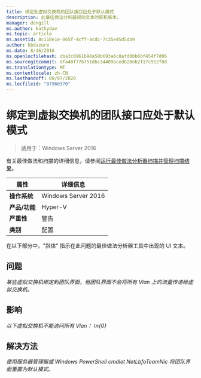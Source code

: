 ```yaml
---
title: 绑定到虚拟交换机的团队接口应处于默认模式
description: 此最佳做法分析器规则文本的联机版本。
manager: dongill
ms.author: kathydav
ms.topic: article
ms.assetid: 8c118e1e-865f-4cff-acdc-7c35e45d5da9
author: kbdazure
ms.date: 8/16/2016
ms.openlocfilehash: dba3c0961b98a58b693a6c8afd0bb6bf454f7d06
ms.sourcegitcommit: dfa48f77b751dbc34409aced628eb2f17c912f08
ms.translationtype: MT
ms.contentlocale: zh-CN
ms.lasthandoff: 08/07/2020
ms.locfileid: "87960370"
---
```

# <a name="the-team-interface-bound-to-a-virtual-switch-should-be-in-default-mode"></a>绑定到虚拟交换机的团队接口应处于默认模式

>适用于：Windows Server 2016

有关最佳做法和扫描的详细信息，请参阅[运行最佳做法分析器扫描并管理扫描结果](https://go.microsoft.com/fwlink/p/?LinkID=223177)。

|属性|详细信息|
|-|-|
|**操作系统**|Windows Server 2016|
|**产品/功能**|Hyper-V|
|**严重性**|警告|
|**类别**|配置|

在以下部分中，"斜体" 指示在此问题的最佳做法分析器工具中出现的 UI 文本。

## <a name="issue"></a>**问题**
*某些虚拟交换机绑定到团队界面，但团队界面不会将所有 Vlan 上的流量传递给虚拟交换机。*

## <a name="impact"></a>**影响**
*以下虚拟交换机不能访问所有 Vlan： \n{0}*

## <a name="resolution"></a>**解决方法**
*使用服务器管理器或 Windows PowerShell cmdlet NetLbfoTeamNic 将团队界面重置为默认模式。*



